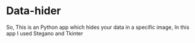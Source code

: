 # Data-hider
So, This is an Python app which hides your data in a specific image, In this app I used Stegano and Tkinter 
